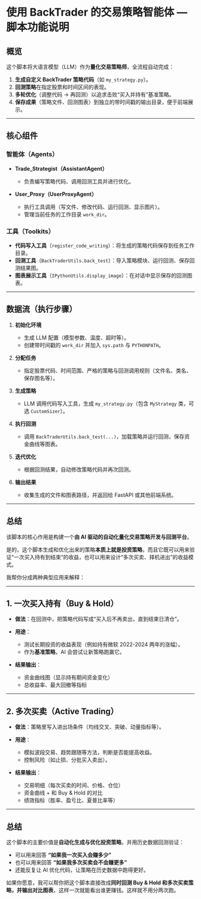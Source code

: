 # 使用 BackTrader 的交易策略智能体 — 脚本功能说明

## 概览

这个脚本将大语言模型（LLM）作为**量化交易策略师**，全流程自动完成：

1. **生成自定义 BackTrader 策略代码**（如 `my_strategy.py`）。
2. **回测策略**在指定股票和时间区间的表现。
3. **多轮优化**（调整代码 → 再回测）以追求击败“买入并持有”基准策略。
4. **保存成果**（策略文件、回测图表）到独立的带时间戳的输出目录，便于前端展示。

---

## 核心组件

### 智能体（Agents）

* **Trade\_Strategist（AssistantAgent）**

  * 负责编写策略代码、调用回测工具并进行优化。
* **User\_Proxy（UserProxyAgent）**

  * 执行工具调用（写文件、修改代码、运行回测、显示图片）。
  * 管理当前任务的工作目录 `work_dir`。

### 工具（Toolkits）

* **代码写入工具**（`register_code_writing`）：将生成的策略代码保存到任务工作目录。
* **回测工具**（`BackTraderUtils.back_test`）：导入策略模块、运行回测、保存回测结果图。
* **图表展示工具**（`IPythonUtils.display_image`）：在对话中显示保存的回测图表。

---

## 数据流（执行步骤）

1. **初始化环境**

   * 生成 LLM 配置（模型参数、温度、超时等）。
   * 创建带时间戳的 `work_dir` 并加入 `sys.path` 与 `PYTHONPATH`。
2. **分配任务**

   * 指定股票代码、时间范围、严格的策略与回测调用规则（文件名、类名、保存图名等）。
3. **生成策略**

   * LLM 调用代码写入工具，生成 `my_strategy.py`（包含 `MyStrategy` 类，可选 `CustomSizer`）。
4. **执行回测**

   * 调用 `BackTraderUtils.back_test(...)`，加载策略并运行回测，保存资金曲线等图表。
5. **迭代优化**

   * 根据回测结果，自动修改策略代码并再次回测。
6. **输出结果**

   * 收集生成的文件和图表路径，并返回给 FastAPI 或其他前端系统。

---

## 总结

该脚本的核心作用是构建一个**由 AI 驱动的自动化量化交易策略开发与回测平台**。

是的，这个脚本生成和优化出来的策略**本质上就是投资策略**，而且它既可以用来验证“一次买入持有到结束”的收益，也可以用来设计“多次买卖、择机进出”的收益模式。

我帮你分成两种典型应用来解释：

---

## 1. 一次买入持有（Buy & Hold）

* **做法**：在回测中，把策略代码写成“买入后不再卖出，直到结束日清仓”。
* **用途**：

  * 测试长期投资的收益表现（例如持有微软 2022-2024 两年的涨幅）。
  * 作为**基准策略**，AI 会尝试让新策略跑赢它。
* **结果输出**：

  * 资金曲线图（显示持有期间资金变化）
  * 总收益率、最大回撤等指标

---

## 2. 多次买卖（Active Trading）

* **做法**：策略里写入进出场条件（均线交叉、突破、动量指标等）。
* **用途**：

  * 模拟波段交易、趋势跟随等方法，判断是否能提高收益。
  * 控制风险（如止损、分批买入卖出）。
* **结果输出**：

  * 交易明细（每次买卖的时间、价格、仓位）
  * 资金曲线 + 和 Buy & Hold 的对比
  * 绩效指标（胜率、盈亏比、夏普比率等）

---

## 总结

这个脚本的主要价值是**自动化生成与优化投资策略**，并用历史数据回测验证：

* 可以用来回答 **“如果我一次买入会赚多少”**
* 也可以用来回答 **“如果我多次买卖会不会赚更多”**
* 还能反复让 AI 优化代码，让策略在历史数据中跑得更好。

如果你愿意，我可以帮你把这个脚本直接改成**同时回测 Buy & Hold 和多次买卖策略，并输出对比图表**，这样一次就能看出谁更赚钱。这样就不用分两次跑。
